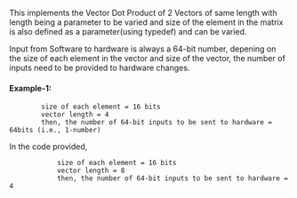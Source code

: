 This implements the Vector Dot Product of 2 Vectors of same length with length being a parameter to be varied and size of the element in the matrix is also defined as a parameter(using typedef) and can be varied.

Input from Software to hardware is always a 64-bit number, depening on the size of each element in the vector and size of the vector, the number of inputs need to be provided to hardware changes.

#### Example-1:
            size of each element = 16 bits
            vector length = 4
            then, the number of 64-bit inputs to be sent to hardware = 64bits (i.e., 1-number)
In the code provided,
```
            size of each element = 16 bits
            vector length = 8
            then, the number of 64-bit inputs to be sent to hardware = 4
```
